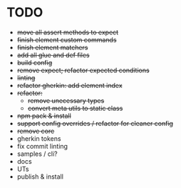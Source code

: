 # TODO

- ~~move all assert methods to expect~~
- ~~finish element custom commands~~
- ~~finish element matchers~~
- ~~add all glue and def files~~
- ~~build config~~
- ~~remove expect; refactor expected conditions~~
- ~~linting~~
- ~~refactor gherkin: add element index~~
- ~~refactor:~~
  - ~~remove unecessary types~~
  - ~~convert meta utils to static class~~
- ~~npm pack & install~~
- ~~support config overrides / refactor for cleaner config~~
- ~~remove core~~
- gherkin tokens
- fix commit linting
- samples / cli?
- docs
- UTs
- publish & install
